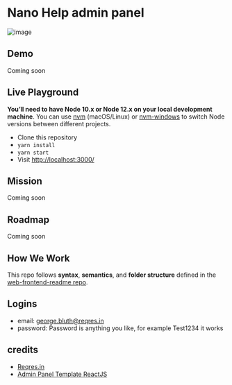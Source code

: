 # Nano Help admin panel

![image](https://user-images.githubusercontent.com/22634312/145693805-34c2e493-690a-43b7-a11f-104639eec61e.png)

## Demo

Coming soon

## Live Playground

**You’ll need to have Node 10.x or Node 12.x on your local development machine**. You can use [nvm](https://github.com/nvm-sh/nvm#installation) (macOS/Linux) or [nvm-windows](https://github.com/coreybutler/nvm-windows#node-version-manager-nvm-for-windows) to switch Node versions between different projects.

- Clone this repository
- `yarn install`
- `yarn start`
- Visit <http://localhost:3000/>

## Mission

Coming soon

## Roadmap

Coming soon

## How We Work

This repo follows **syntax**, **semantics**, and **folder structure** defined in the [web-frontend-readme repo](https://github.com/monstar-lab-oss/web-frontend-readme).

## Logins

- email: george.bluth@reqres.in
- password: Password is anything you like, for example Test1234 it works

## credits

- [Reqres.in](https://reqres.in)
- [Admin Panel Template ReactJS](https://github.com/monstar-lab-oss/admin-panel-template-reactjs)
